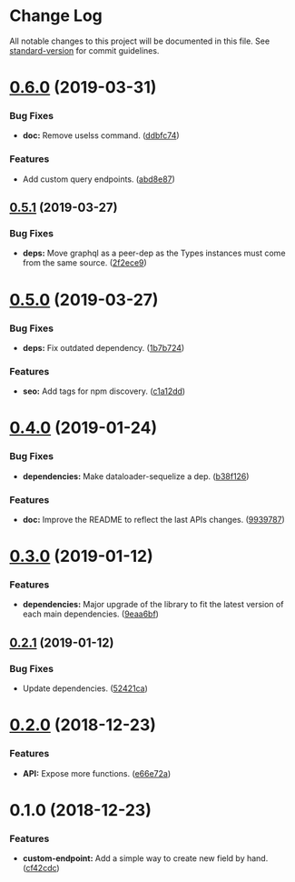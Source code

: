 # Change Log

All notable changes to this project will be documented in this file. See [standard-version](https://github.com/conventional-changelog/standard-version) for commit guidelines.

<a name="0.6.0"></a>
# [0.6.0](https://github.com/inovia-team/graphql-sequelize-generator/compare/v0.5.1...v0.6.0) (2019-03-31)


### Bug Fixes

* **doc:** Remove uselss command. ([ddbfc74](https://github.com/inovia-team/graphql-sequelize-generator/commit/ddbfc74))


### Features

* Add custom query endpoints. ([abd8e87](https://github.com/inovia-team/graphql-sequelize-generator/commit/abd8e87))



<a name="0.5.1"></a>
## [0.5.1](https://github.com/inovia-team/graphql-sequelize-generator/compare/v0.5.0...v0.5.1) (2019-03-27)


### Bug Fixes

* **deps:** Move graphql as a peer-dep as the Types instances must come from the same source. ([2f2ece9](https://github.com/inovia-team/graphql-sequelize-generator/commit/2f2ece9))



<a name="0.5.0"></a>
# [0.5.0](https://github.com/inovia-team/graphql-sequelize-generator/compare/v0.4.0...v0.5.0) (2019-03-27)


### Bug Fixes

* **deps:** Fix outdated dependency. ([1b7b724](https://github.com/inovia-team/graphql-sequelize-generator/commit/1b7b724))


### Features

* **seo:** Add tags for npm discovery. ([c1a12dd](https://github.com/inovia-team/graphql-sequelize-generator/commit/c1a12dd))



<a name="0.4.0"></a>
# [0.4.0](https://github.com/inovia-team/graphql-sequelize-generator/compare/v0.3.0...v0.4.0) (2019-01-24)


### Bug Fixes

* **dependencies:** Make dataloader-sequelize a dep. ([b38f126](https://github.com/inovia-team/graphql-sequelize-generator/commit/b38f126))


### Features

* **doc:** Improve the README to reflect the last APIs changes. ([9939787](https://github.com/inovia-team/graphql-sequelize-generator/commit/9939787))



<a name="0.3.0"></a>
# [0.3.0](https://github.com/inovia-team/graphql-sequelize-generator/compare/v0.2.1...v0.3.0) (2019-01-12)


### Features

* **dependencies:** Major upgrade of the library to fit the latest version of each main dependencies. ([9eaa6bf](https://github.com/inovia-team/graphql-sequelize-generator/commit/9eaa6bf))



<a name="0.2.1"></a>
## [0.2.1](https://github.com/inovia-team/graphql-sequelize-generator/compare/v0.2.0...v0.2.1) (2019-01-12)


### Bug Fixes

* Update dependencies. ([52421ca](https://github.com/inovia-team/graphql-sequelize-generator/commit/52421ca))



<a name="0.2.0"></a>
# [0.2.0](https://github.com/inovia-team/graphql-sequelize-generator/compare/v0.1.0...v0.2.0) (2018-12-23)


### Features

* **API:** Expose more functions. ([e66e72a](https://github.com/inovia-team/graphql-sequelize-generator/commit/e66e72a))



<a name="0.1.0"></a>
# 0.1.0 (2018-12-23)


### Features

* **custom-endpoint:** Add a simple way to create new field by hand. ([cf42cdc](https://github.com/inovia-team/graphql-sequelize-generator/commit/cf42cdc))
